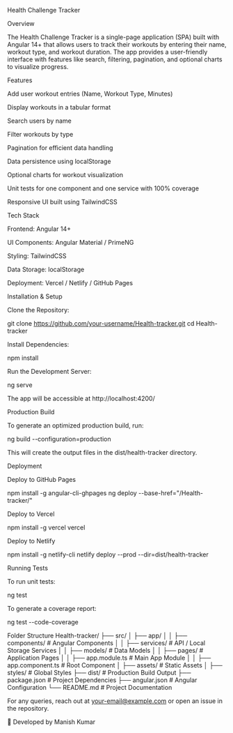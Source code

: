 Health Challenge Tracker

Overview

The Health Challenge Tracker is a single-page application (SPA) built with Angular 14+ that allows users to track their workouts by entering their name, workout type, and workout duration. The app provides a user-friendly interface with features like search, filtering, pagination, and optional charts to visualize progress.

Features

Add user workout entries (Name, Workout Type, Minutes)

Display workouts in a tabular format

Search users by name

Filter workouts by type

Pagination for efficient data handling

Data persistence using localStorage

Optional charts for workout visualization

Unit tests for one component and one service with 100% coverage

Responsive UI built using TailwindCSS

Tech Stack

Frontend: Angular 14+

UI Components: Angular Material / PrimeNG

Styling: TailwindCSS

Data Storage: localStorage

Deployment: Vercel / Netlify / GitHub Pages

Installation & Setup

Clone the Repository:

git clone https://github.com/your-username/Health-tracker.git cd Health-tracker

Install Dependencies:

npm install

Run the Development Server:

ng serve

The app will be accessible at http://localhost:4200/

Production Build

To generate an optimized production build, run:

ng build --configuration=production

This will create the output files in the dist/health-tracker directory.

Deployment

Deploy to GitHub Pages

npm install -g angular-cli-ghpages ng deploy --base-href="/Health-tracker/"

Deploy to Vercel

npm install -g vercel vercel

Deploy to Netlify

npm install -g netlify-cli netlify deploy --prod --dir=dist/health-tracker

Running Tests

To run unit tests:

ng test

To generate a coverage report:

ng test --code-coverage

Folder Structure Health-tracker/ ├── src/ │ ├── app/ │ │ ├── components/ # Angular Components │ │ ├── services/ # API / Local Storage Services │ │ ├── models/ # Data Models │ │ ├── pages/ # Application Pages │ │ ├── app.module.ts # Main App Module │ │ ├── app.component.ts # Root Component │ ├── assets/ # Static Assets │ ├── styles/ # Global Styles ├── dist/ # Production Build Output ├── package.json # Project Dependencies ├── angular.json # Angular Configuration └── README.md # Project Documentation

For any queries, reach out at your-email@example.com or open an issue in the repository.

🚀 Developed by Manish Kumar